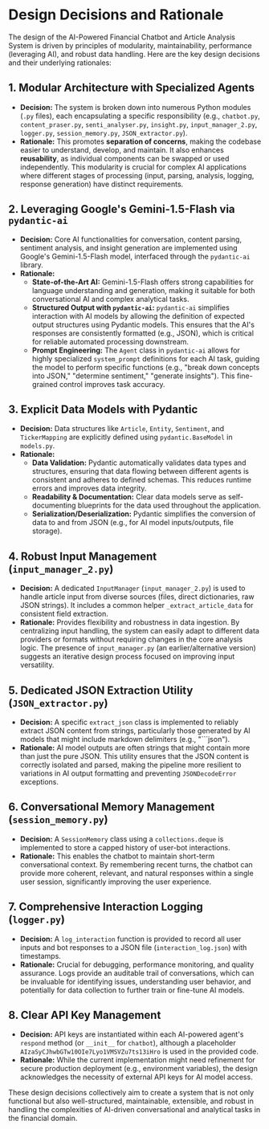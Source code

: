 # Design Decisions and Rationale

The design of the AI-Powered Financial Chatbot and Article Analysis System is driven by principles of modularity, maintainability, performance (leveraging AI), and robust data handling. Here are the key design decisions and their underlying rationales:

## 1. Modular Architecture with Specialized Agents

* **Decision:** The system is broken down into numerous Python modules (`.py` files), each encapsulating a specific responsibility (e.g., `chatbot.py`, `content_praser.py`, `senti_analyser.py`, `insight.py`, `input_manager_2.py`, `logger.py`, `session_memory.py`, `JSON_extractor.py`).
* **Rationale:** This promotes **separation of concerns**, making the codebase easier to understand, develop, and maintain. It also enhances **reusability**, as individual components can be swapped or used independently. This modularity is crucial for complex AI applications where different stages of processing (input, parsing, analysis, logging, response generation) have distinct requirements.

## 2. Leveraging Google's Gemini-1.5-Flash via `pydantic-ai`

* **Decision:** Core AI functionalities for conversation, content parsing, sentiment analysis, and insight generation are implemented using Google's Gemini-1.5-Flash model, interfaced through the `pydantic-ai` library.
* **Rationale:**
    * **State-of-the-Art AI:** Gemini-1.5-Flash offers strong capabilities for language understanding and generation, making it suitable for both conversational AI and complex analytical tasks.
    * **Structured Output with `pydantic-ai`:** `pydantic-ai` simplifies interaction with AI models by allowing the definition of expected output structures using Pydantic models. This ensures that the AI's responses are consistently formatted (e.g., JSON), which is critical for reliable automated processing downstream.
    * **Prompt Engineering:** The `Agent` class in `pydantic-ai` allows for highly specialized `system_prompt` definitions for each AI task, guiding the model to perform specific functions (e.g., "break down concepts into JSON," "determine sentiment," "generate insights"). This fine-grained control improves task accuracy.

## 3. Explicit Data Models with Pydantic

* **Decision:** Data structures like `Article`, `Entity`, `Sentiment`, and `TickerMapping` are explicitly defined using `pydantic.BaseModel` in `models.py`.
* **Rationale:**
    * **Data Validation:** Pydantic automatically validates data types and structures, ensuring that data flowing between different agents is consistent and adheres to defined schemas. This reduces runtime errors and improves data integrity.
    * **Readability & Documentation:** Clear data models serve as self-documenting blueprints for the data used throughout the application.
    * **Serialization/Deserialization:** Pydantic simplifies the conversion of data to and from JSON (e.g., for AI model inputs/outputs, file storage).

## 4. Robust Input Management (`input_manager_2.py`)

* **Decision:** A dedicated `InputManager` (`input_manager_2.py`) is used to handle article input from diverse sources (files, direct dictionaries, raw JSON strings). It includes a common helper `_extract_article_data` for consistent field extraction.
* **Rationale:** Provides flexibility and robustness in data ingestion. By centralizing input handling, the system can easily adapt to different data providers or formats without requiring changes in the core analysis logic. The presence of `input_manager.py` (an earlier/alternative version) suggests an iterative design process focused on improving input versatility.

## 5. Dedicated JSON Extraction Utility (`JSON_extractor.py`)

* **Decision:** A specific `extract_json` class is implemented to reliably extract JSON content from strings, particularly those generated by AI models that might include markdown delimiters (e.g., "\`\`\`json").
* **Rationale:** AI model outputs are often strings that might contain more than just the pure JSON. This utility ensures that the JSON content is correctly isolated and parsed, making the pipeline more resilient to variations in AI output formatting and preventing `JSONDecodeError` exceptions.

## 6. Conversational Memory Management (`session_memory.py`)

* **Decision:** A `SessionMemory` class using a `collections.deque` is implemented to store a capped history of user-bot interactions.
* **Rationale:** This enables the chatbot to maintain short-term conversational context. By remembering recent turns, the chatbot can provide more coherent, relevant, and natural responses within a single user session, significantly improving the user experience.

## 7. Comprehensive Interaction Logging (`logger.py`)

* **Decision:** A `log_interaction` function is provided to record all user inputs and bot responses to a JSON file (`interaction_log.json`) with timestamps.
* **Rationale:** Crucial for debugging, performance monitoring, and quality assurance. Logs provide an auditable trail of conversations, which can be invaluable for identifying issues, understanding user behavior, and potentially for data collection to further train or fine-tune AI models.

## 8. Clear API Key Management

* **Decision:** API keys are instantiated within each AI-powered agent's `respond` method (or `__init__` for `chatbot`), although a placeholder `AIzaSyCJhwbGTw10OIe7Lyo1VMSVZu7ts13iHro` is used in the provided code.
* **Rationale:** While the current implementation might need refinement for secure production deployment (e.g., environment variables), the design acknowledges the necessity of external API keys for AI model access.

These design decisions collectively aim to create a system that is not only functional but also well-structured, maintainable, extensible, and robust in handling the complexities of AI-driven conversational and analytical tasks in the financial domain.
